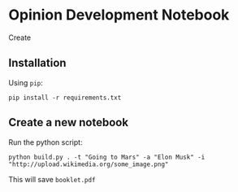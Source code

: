 # Opinion Development Notebook

Create 

## Installation

Using `pip`:

```{sh}
pip install -r requirements.txt
```

## Create a new notebook

Run the python script:

```{sh}
python build.py . -t "Going to Mars" -a "Elon Musk" -i "http://upload.wikimedia.org/some_image.png"
```

This will save `booklet.pdf`